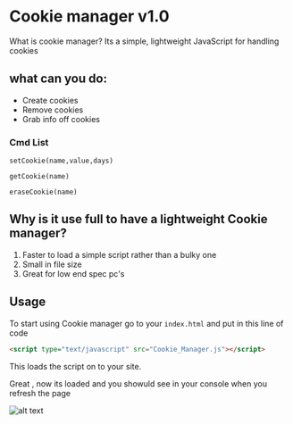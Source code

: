 # Cookie manager v1.0
What is  cookie manager? Its a simple, lightweight JavaScript for handling cookies

## what can you do:

- Create cookies
- Remove cookies
- Grab info off cookies

### Cmd List
```
setCookie(name,value,days)
 
getCookie(name)

eraseCookie(name)
```

## Why is it use full to have a lightweight Cookie manager?

1) Faster to load a simple script rather than a bulky one 
2) Small in file size 
3) Great for low end spec pc's

## Usage

To start using Cookie manager go to your `index.html` and put in this line of code

````html
<script type="text/javascript" src="Cookie_Manager.js"></script>
````

This loads the script on to your site.

Great , now its loaded and you showuld see in your console when you refresh the page

![alt text](https://imgur.com/a/kVL55S1)
